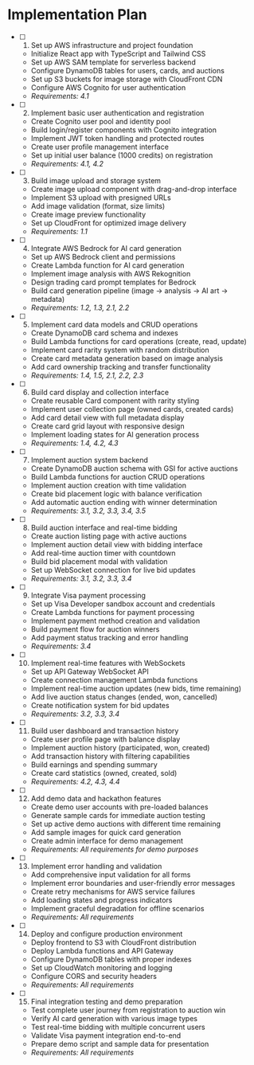 # Implementation Plan

- [ ] 1. Set up AWS infrastructure and project foundation
  - Initialize React app with TypeScript and Tailwind CSS
  - Set up AWS SAM template for serverless backend
  - Configure DynamoDB tables for users, cards, and auctions
  - Set up S3 buckets for image storage with CloudFront CDN
  - Configure AWS Cognito for user authentication
  - _Requirements: 4.1_

- [ ] 2. Implement basic user authentication and registration
  - Create Cognito user pool and identity pool
  - Build login/register components with Cognito integration
  - Implement JWT token handling and protected routes
  - Create user profile management interface
  - Set up initial user balance (1000 credits) on registration
  - _Requirements: 4.1, 4.2_

- [ ] 3. Build image upload and storage system
  - Create image upload component with drag-and-drop interface
  - Implement S3 upload with presigned URLs
  - Add image validation (format, size limits)
  - Create image preview functionality
  - Set up CloudFront for optimized image delivery
  - _Requirements: 1.1_

- [ ] 4. Integrate AWS Bedrock for AI card generation
  - Set up AWS Bedrock client and permissions
  - Create Lambda function for AI card generation
  - Implement image analysis with AWS Rekognition
  - Design trading card prompt templates for Bedrock
  - Build card generation pipeline (image → analysis → AI art → metadata)
  - _Requirements: 1.2, 1.3, 2.1, 2.2_

- [ ] 5. Implement card data models and CRUD operations
  - Create DynamoDB card schema and indexes
  - Build Lambda functions for card operations (create, read, update)
  - Implement card rarity system with random distribution
  - Create card metadata generation based on image analysis
  - Add card ownership tracking and transfer functionality
  - _Requirements: 1.4, 1.5, 2.1, 2.2, 2.3_

- [ ] 6. Build card display and collection interface
  - Create reusable Card component with rarity styling
  - Implement user collection page (owned cards, created cards)
  - Add card detail view with full metadata display
  - Create card grid layout with responsive design
  - Implement loading states for AI generation process
  - _Requirements: 1.4, 4.2, 4.3_

- [ ] 7. Implement auction system backend
  - Create DynamoDB auction schema with GSI for active auctions
  - Build Lambda functions for auction CRUD operations
  - Implement auction creation with time validation
  - Create bid placement logic with balance verification
  - Add automatic auction ending with winner determination
  - _Requirements: 3.1, 3.2, 3.3, 3.4, 3.5_

- [ ] 8. Build auction interface and real-time bidding
  - Create auction listing page with active auctions
  - Implement auction detail view with bidding interface
  - Add real-time auction timer with countdown
  - Build bid placement modal with validation
  - Set up WebSocket connection for live bid updates
  - _Requirements: 3.1, 3.2, 3.3, 3.4_

- [ ] 9. Integrate Visa payment processing
  - Set up Visa Developer sandbox account and credentials
  - Create Lambda functions for payment processing
  - Implement payment method creation and validation
  - Build payment flow for auction winners
  - Add payment status tracking and error handling
  - _Requirements: 3.4_

- [ ] 10. Implement real-time features with WebSockets
  - Set up API Gateway WebSocket API
  - Create connection management Lambda functions
  - Implement real-time auction updates (new bids, time remaining)
  - Add live auction status changes (ended, won, cancelled)
  - Create notification system for bid updates
  - _Requirements: 3.2, 3.3, 3.4_

- [ ] 11. Build user dashboard and transaction history
  - Create user profile page with balance display
  - Implement auction history (participated, won, created)
  - Add transaction history with filtering capabilities
  - Build earnings and spending summary
  - Create card statistics (owned, created, sold)
  - _Requirements: 4.2, 4.3, 4.4_

- [ ] 12. Add demo data and hackathon features
  - Create demo user accounts with pre-loaded balances
  - Generate sample cards for immediate auction testing
  - Set up active demo auctions with different time remaining
  - Add sample images for quick card generation
  - Create admin interface for demo management
  - _Requirements: All requirements for demo purposes_

- [ ] 13. Implement error handling and validation
  - Add comprehensive input validation for all forms
  - Implement error boundaries and user-friendly error messages
  - Create retry mechanisms for AWS service failures
  - Add loading states and progress indicators
  - Implement graceful degradation for offline scenarios
  - _Requirements: All requirements_

- [ ] 14. Deploy and configure production environment
  - Deploy frontend to S3 with CloudFront distribution
  - Deploy Lambda functions and API Gateway
  - Configure DynamoDB tables with proper indexes
  - Set up CloudWatch monitoring and logging
  - Configure CORS and security headers
  - _Requirements: All requirements_

- [ ] 15. Final integration testing and demo preparation
  - Test complete user journey from registration to auction win
  - Verify AI card generation with various image types
  - Test real-time bidding with multiple concurrent users
  - Validate Visa payment integration end-to-end
  - Prepare demo script and sample data for presentation
  - _Requirements: All requirements_